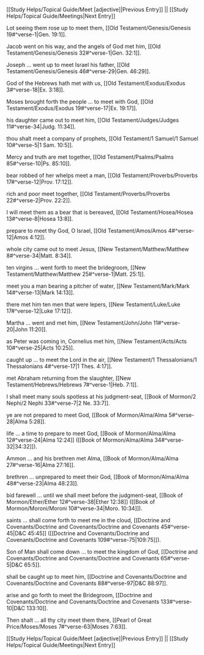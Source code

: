 [[Study Helps/Topical Guide/Meet [adjective]|Previous Entry]]  ||  [[Study Helps/Topical Guide/Meetings|Next Entry]]

 Lot seeing them rose up to meet them, [[Old Testament/Genesis/Genesis 19#^verse-1|Gen. 19:1]].

 Jacob went on his way, and the angels of God met him, [[Old Testament/Genesis/Genesis 32#^verse-1|Gen. 32:1]].

 Joseph ... went up to meet Israel his father, [[Old Testament/Genesis/Genesis 46#^verse-29|Gen. 46:29]].

 God of the Hebrews hath met with us, [[Old Testament/Exodus/Exodus 3#^verse-18|Ex. 3:18]].

 Moses brought forth the people ... to meet with God, [[Old Testament/Exodus/Exodus 19#^verse-17|Ex. 19:17]].

 his daughter came out to meet him, [[Old Testament/Judges/Judges 11#^verse-34|Judg. 11:34]].

 thou shalt meet a company of prophets, [[Old Testament/1 Samuel/1 Samuel 10#^verse-5|1 Sam. 10:5]].

 Mercy and truth are met together, [[Old Testament/Psalms/Psalms 85#^verse-10|Ps. 85:10]].

 bear robbed of her whelps meet a man, [[Old Testament/Proverbs/Proverbs 17#^verse-12|Prov. 17:12]].

 rich and poor meet together, [[Old Testament/Proverbs/Proverbs 22#^verse-2|Prov. 22:2]].

 I will meet them as a bear that is bereaved, [[Old Testament/Hosea/Hosea 13#^verse-8|Hosea 13:8]].

 prepare to meet thy God, O Israel, [[Old Testament/Amos/Amos 4#^verse-12|Amos 4:12]].

 whole city came out to meet Jesus, [[New Testament/Matthew/Matthew 8#^verse-34|Matt. 8:34]].

 ten virgins ... went forth to meet the bridegroom, [[New Testament/Matthew/Matthew 25#^verse-1|Matt. 25:1]].

 meet you a man bearing a pitcher of water, [[New Testament/Mark/Mark 14#^verse-13|Mark 14:13]].

 there met him ten men that were lepers, [[New Testament/Luke/Luke 17#^verse-12|Luke 17:12]].

 Martha ... went and met him, [[New Testament/John/John 11#^verse-20|John 11:20]].

 as Peter was coming in, Cornelius met him, [[New Testament/Acts/Acts 10#^verse-25|Acts 10:25]].

 caught up ... to meet the Lord in the air, [[New Testament/1 Thessalonians/1 Thessalonians 4#^verse-17|1 Thes. 4:17]].

 met Abraham returning from the slaughter, [[New Testament/Hebrews/Hebrews 7#^verse-1|Heb. 7:1]].

 I shall meet many souls spotless at his judgment-seat, [[Book of Mormon/2 Nephi/2 Nephi 33#^verse-7|2 Ne. 33:7]].

 ye are not prepared to meet God, [[Book of Mormon/Alma/Alma 5#^verse-28|Alma 5:28]].

 life ... a time to prepare to meet God, [[Book of Mormon/Alma/Alma 12#^verse-24|Alma 12:24]] ([[Book of Mormon/Alma/Alma 34#^verse-32|34:32]]).

 Ammon ... and his brethren met Alma, [[Book of Mormon/Alma/Alma 27#^verse-16|Alma 27:16]].

 brethren ... unprepared to meet their God, [[Book of Mormon/Alma/Alma 48#^verse-23|Alma 48:23]].

 bid farewell ... until we shall meet before the judgment-seat, [[Book of Mormon/Ether/Ether 12#^verse-38|Ether 12:38]] ([[Book of Mormon/Moroni/Moroni 10#^verse-34|Moro. 10:34]]).

 saints ... shall come forth to meet me in the cloud, [[Doctrine and Covenants/Doctrine and Covenants/Doctrine and Covenants 45#^verse-45|D&C 45:45]] ([[Doctrine and Covenants/Doctrine and Covenants/Doctrine and Covenants 109#^verse-75|109:75]]).

 Son of Man shall come down ... to meet the kingdom of God, [[Doctrine and Covenants/Doctrine and Covenants/Doctrine and Covenants 65#^verse-5|D&C 65:5]].

 shall be caught up to meet him, [[Doctrine and Covenants/Doctrine and Covenants/Doctrine and Covenants 88#^verse-97|D&C 88:97]].

 arise and go forth to meet the Bridegroom, [[Doctrine and Covenants/Doctrine and Covenants/Doctrine and Covenants 133#^verse-10|D&C 133:10]].

 Then shalt ... all thy city meet them there, [[Pearl of Great Price/Moses/Moses 7#^verse-63|Moses 7:63]].

[[Study Helps/Topical Guide/Meet [adjective]|Previous Entry]]  ||  [[Study Helps/Topical Guide/Meetings|Next Entry]]